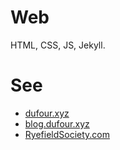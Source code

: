 # Web

HTML, CSS, JS, Jekyll.

# See

- [dufour.xyz](https://dufour.xyz)
- [blog.dufour.xyz](https://blog.dufour.xyz)
- [RyefieldSociety.com](https://ryefieldsociety.com)
